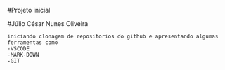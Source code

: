 #Projeto inicial 

#Júlio César Nunes Oliveira

````
iniciando clonagem de repositorios do github e apresentando algumas ferramentas como
-VSCODE
-MARK-DOWN
-GIT
````
